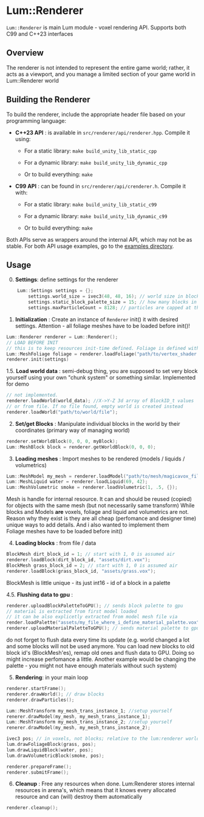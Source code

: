# Lum::Renderer 
`Lum::Renderer` is main Lum module - voxel rendering API. Supports both C99 and C++23 interfaces
## Overview 

The renderer is not intended to represent the entire game world; rather, it acts as a viewport, and you manage a limited section of your game world in Lum::Renderer world

## Building the Renderer 

To build the renderer, include the appropriate header file based on your programming language:
 
- **C++23 API** : is available in `src/renderer/api/renderer.hpp`. Compile it using: 
  - For a static library: `make build_unity_lib_static_cpp`
 
  - For a dynamic library: `make build_unity_lib_dynamic_cpp`
 
  - Or to build everything: `make`
 
- **C99 API** : can be found in `src/renderer/api/crenderer.h`. Compile it with: 
  - For a static library: `make build_unity_lib_static_c99`
 
  - For a dynamic library: `make build_unity_lib_dynamic_c99`
 
  - Or to build everything: `make`

Both APIs serve as wrappers around the internal API, which may not be as stable. For both API usage examples, go to the [examples directory](../examples/README.md).


## Usage 
0. **Settings**: define settings for the renderer
```cpp
    Lum::Settings settings = {};
        settings.world_size = ivec3(48, 48, 16); // world size in blocks
        settings.static_block_palette_size = 15; // how many blocks in your block palette. In demo.cpp case its 15
        settings.maxParticleCount = 8128; // particles are capped at this count. They are managed by CPU for now, so don't set it to high values
```

1. **Initialization** : Create an instance of `Renderer` init() it with desired settings. Attention - all foliage meshes have to be loaded before init()!

```cpp
Lum::Renderer renderer = Lum::Renderer();
// LOAD BEFORE INIT
// this is to keep resources init-time defined. Foliage is defined with custom shader
Lum::MeshFoliage foliage = renderer.loadFoliage("path/to/vertex_shader.glsl", vertices_per_foliage, density);
renderer.init(settings)
```
 
1.5. **Load world data** : semi-debug thing, you are supposed to set very block yourself using your own "chunk system" or something similar. Implemented for demo

```cpp
// not implemented.
renderer.loadWorld(world_data); //X->Y-Z 3d array of BlockID_t values
// or from file. If no file found, empty world is created instead
renderer.loadWorld("path/to/world/file");
```

2. **Set/get Blocks** : Manipulate individual blocks in the world by their coordinates (primary way of managing world)

```cpp
renderer.setWorldBlock(0, 0, 0, myBlock);
Lum::MeshBlock block = renderer.getWorldBlock(0, 0, 0);
```
 
3. **Loading meshes** : Import meshes to be rendered (models / liquids / volumetrics)

```cpp
Lum::MeshModel my_mesh = renderer.loadModel("path/to/mesh/magicavox_file.vox");
Lum::MeshLiquid water = renderer.loadLiquid(69, 42);
Lum::MeshVolumetric smoke = renderer.loadVolumetric(1, .5, {});
```
Mesh is handle for internal resource. It can and should be reused (copied) for objects with the same mesh (but not necessarily same transform)
While blocks and Models **are** voxels, foliage and liquid and volumetrics are not. Reason why they exist is they are all cheap (perfomance and designer time) unique ways to add details. And i also wanted to implement them \
Foliage meshes have to be loaded before init()

4. **Loading blocks** : from file / data

```cpp
BlockMesh dirt_block_id = 1; // start with 1, 0 is assumed air
renderer.loadBlock(dirt_block_id, "assets/dirt.vox");
BlockMesh grass_block_id = 2; // start with 1, 0 is assumed air
renderer.loadBlock(grass_block_id, "assets/grass.vox");
```
BlockMesh is little unique - its just int16 - id of a block in a palette

4.5. **Flushing data to gpu** :

```cpp
renderer.uploadBlockPaletteToGPU(); // sends block palette to gpu
// material is extracted from first model loaded
// it can be also explicetly extracted from model mesh file via 
render.loadPalette("assets/my_file_where_i_define_material_palette.vox")
renderer.uploadMaterialPaletteToGPU(); // sends material palette to gpu
```
do not forget to flush data every time its update (e.g. world changed a lot and some blocks will not be used anymore. You can load new blocks to old block id's (BlockMesh'es), remap old ones and flush data to GPU. Doing so might increase perfomance a little. Another example would be changing the palette - you might not have enough materials without such system)


5. **Rendering**: in your main loop

```cpp
renderer.startFrame();
renderer.drawWorld(); // draw blocks
renderer.drawParticles();

Lum::MeshTransform my_mesh_trans_instance_1; //setup yourself
renerer.drawModel(my_mesh, my_mesh_trans_instance_1);
Lum::MeshTransform my_mesh_trans_instance_2; //setup yourself
renerer.drawModel(my_mesh, my_mesh_trans_instance_2);

ivec3 pos; // in voxels, not blocks; relative to the lum:renderer world origin
lum.drawFoliageBlock(grass, pos);
lum.drawLiquidBlock(water, pos);
lum.drawVolumetricBlock(smoke, pos);

renderer.prepareFrame();
renderer.submitFrame();
```
 
6. **Cleanup** : Free any resources when done. Lum:Renderer stores internal resources in arena's, which means that it knows every allocated resource and can (will) destroy them automatically

```cpp
renderer.cleanup();
```